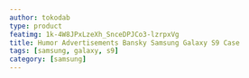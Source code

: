 ```yaml
---
author: tokodab
type: product
featimg: 1k-4W8JPxLzeXh_SnceDPJCo3-lzrpxVg
title: Humor Advertisements Bansky Samsung Galaxy S9 Case
tags: [samsung, galaxy, s9]
category: [samsung]
---
```

